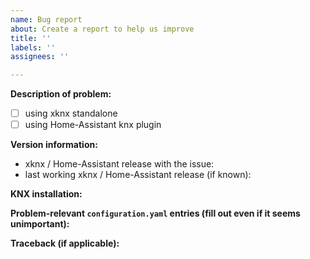 ```yaml
---
name: Bug report
about: Create a report to help us improve
title: ''
labels: ''
assignees: ''

---
```


**Description of problem:**

- [ ] using xknx standalone
- [ ] using Home-Assistant knx plugin

**Version information:**
- xknx / Home-Assistant release with the issue:
- last working xknx / Home-Assistant release (if known):

**KNX installation:**
<!--
Please provide details about your installation.
- Manufacturer and model of relevant actors, sensors or interfaces.
- if you have access to ETS:
  - provide relevant group address parameters (DPT, Flags)
  - if applicable: excerpt of bus monitor output
-->

**Problem-relevant `configuration.yaml` entries (fill out even if it seems unimportant):**

**Traceback (if applicable):**
